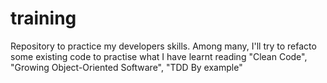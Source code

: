 # training
Repository to practice my developers skills. Among many, I'll try to refacto some existing code to practise what I have learnt reading "Clean Code", "Growing Object-Oriented Software", "TDD By example"
